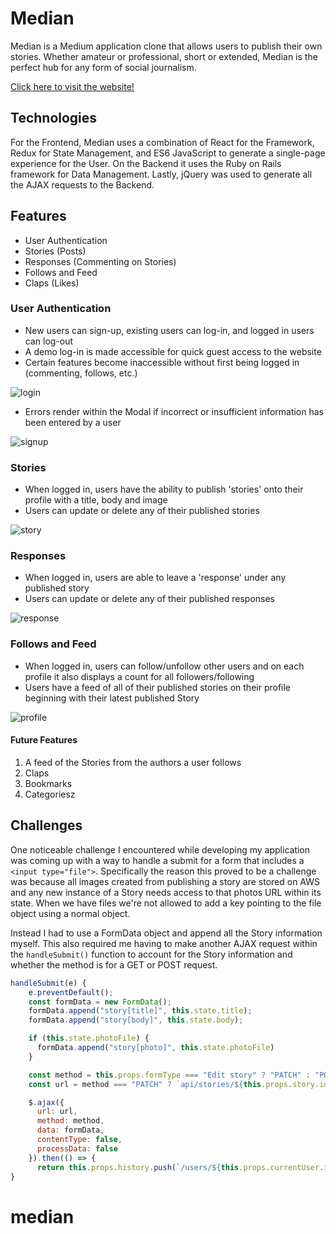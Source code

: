 # Median

Median is a Medium application clone that allows users to publish their own stories. Whether amateur or professional, short or extended, Median is the perfect hub for any form of social journalism.

[Click here to visit the website!](https://median-aa.herokuapp.com)

## Technologies

For the Frontend, Median uses a combination of React for the Framework, Redux for State Management, and ES6 JavaScript to generate a single-page experience for the User. On the Backend it uses the Ruby on Rails framework for Data Management. Lastly, jQuery was used to generate all the AJAX requests to the Backend.

## Features

* User Authentication
* Stories (Posts)
* Responses (Commenting on Stories)
* Follows and Feed
* Claps (Likes)

### User Authentication

* New users can sign-up, existing users can log-in, and logged in users can log-out
* A demo log-in is made accessible for quick guest access to the website
* Certain features become inaccessible without first being logged in (commenting, follows, etc.)

![login](https://github.com/bryandevelops/Median/blob/master/app/assets/images/readme_images/login.jpeg)

* Errors render within the Modal if incorrect or insufficient information has been entered by a user

![signup](https://github.com/bryandevelops/Median/blob/master/app/assets/images/readme_images/signup.jpeg)

### Stories

* When logged in, users have the ability to publish 'stories' onto their profile with a title, body and image
* Users can update or delete any of their published stories

![story](https://github.com/bryandevelops/Median/blob/master/app/assets/images/readme_images/story.jpeg)


### Responses

* When logged in, users are able to leave a 'response' under any published story
* Users can update or delete any of their published responses

![response](https://github.com/bryandevelops/Median/blob/master/app/assets/images/readme_images/response.png)

### Follows and Feed

* When logged in, users can follow/unfollow other users and on each profile it also displays a count for all followers/following
* Users have a feed of all of their published stories on their profile beginning with their latest published Story

![profile](https://github.com/bryandevelops/Median/blob/master/app/assets/images/readme_images/profile.jpeg)


#### Future Features

1. A feed of the Stories from the authors a user follows
1. Claps
1. Bookmarks
1. Categoriesz

## Challenges

One noticeable challenge I encountered while developing my application was coming up with a way to handle a submit for a form that includes a `<input type="file">`. Specifically the reason this proved to be a challenge was because all images created from publishing a story are stored on AWS and any new instance of a Story needs access to that photos URL within its state. When we have files we're not allowed to add a key pointing to the file object using a normal object.

Instead I had to use a FormData object and append all the Story information myself. This also required me having to make another AJAX request within the `handleSubmit()` function to account for the Story information and whether the method is for a GET or POST request.

```javascript
handleSubmit(e) {
    e.preventDefault();
    const formData = new FormData();
    formData.append("story[title]", this.state.title);
    formData.append("story[body]", this.state.body);

    if (this.state.photoFile) {
      formData.append("story[photo]", this.state.photoFile)
    }

    const method = this.props.formType === "Edit story" ? "PATCH" : "POST"
    const url = method === "PATCH" ? `api/stories/${this.props.story.id}` : "api/stories"

    $.ajax({
      url: url,
      method: method,
      data: formData,
      contentType: false,
      processData: false
    }).then(() => { 
      return this.props.history.push(`/users/${this.props.currentUser.id}`)});
}
```
# median
